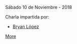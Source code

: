 Sábado 10 de Noviembre - 2018

Charla impartida por:

- [Bryan López](https://github.com/bryanlopezcodes)

[More](https://github.com/nodeschool/sanmiguel/blob/master/miembros/Bryan%20Lopez.yml)
